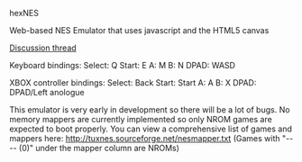 hexNES

Web-based NES Emulator that uses javascript and the HTML5 canvas

<a href="http://origami64.net/showthread.php?tid=122">Discussion thread</a>

Keyboard bindings:
 Select: Q
 Start: E
 A: M
 B: N
 DPAD: WASD
 
XBOX controller bindings:
 Select: Back
 Start: Start
 A: A
 B: X
 DPAD: DPAD/Left anologue
 
This emulator is very early in development so there will be a lot of bugs.
No memory mappers are currently implemented so only NROM games are expected to boot properly.
You can view a comprehensive list of games and mappers here: http://tuxnes.sourceforge.net/nesmapper.txt
(Games with "---- (0)" under the mapper column are NROMs)